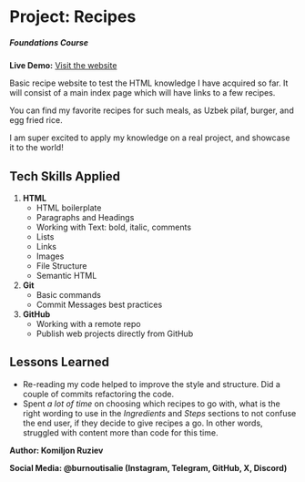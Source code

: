 # Project: Recipes
##### *Foundations Course*
**Live Demo:** [Visit the website](https://github.com/burnoutisalie/odin-recipes)

Basic recipe website to test the HTML knowledge I have acquired so far. It will consist of a main index page which will have links to a few recipes.

You can find my favorite recipes for such meals, as Uzbek pilaf, burger, and egg fried rice.

I am super excited to apply my knowledge on a real project, and showcase it to the world!
## Tech Skills Applied
1. **HTML**
    - HTML boilerplate
    - Paragraphs and Headings
    - Working with Text: bold, italic, comments
    - Lists
    - Links
    - Images
    - File Structure
    - Semantic HTML
2. **Git**
    - Basic commands
    - Commit Messages best practices
3. **GitHub**
    - Working with a remote repo
    - Publish web projects directly from GitHub
## Lessons Learned
- Re-reading my code helped to improve the style and structure. Did a couple of commits refactoring the code.
- Spent *a lot of time* on choosing which recipes to go with, what is the right wording to use in the *Ingredients* and *Steps* sections to not confuse the end user, if they decide to give recipes a go. In other words, struggled with content more than code for this time.

**Author: Komiljon Ruziev**

**Social Media: @burnoutisalie (Instagram, Telegram, GitHub, X, Discord)**